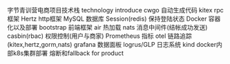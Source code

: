 字节青训营电商项目技术栈
technology	introduce
cwgo	      自动生成代码
kitex	      rpc框架
Hertz      	http框架
MySQL	      数据库
Session(redis)	保持登陆状态
Docker	    容器化以及部署
bootstrap	  前端框架
air	        热加载
nats	      消息中间件(结帐成功发送)
casbin(rbac)	权限控制(用户与商家)
Prometheus	指标
otel	      链路追踪(kitex,hertz,gorm,nats)
grafana	    数据面板
logrus/GLP	日志系统
kind	      docker内部k8s集群部署
熔断和fallback	for product
